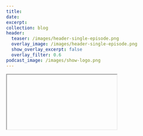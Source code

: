 ```yaml
---
title: 
date: 
excerpt: 
collection: blog
header:
  teaser: /images/header-single-episode.png
  overlay_image: /images/header-single-episode.png
  show_overlay_excerpt: false
  overlay_filter: 0.6
podcast_image: /images/show-logo.png
---
```

<iframe src="https://embed.podcasts.apple.com/us/%^{episodeLinkAfterUS}&theme=dark width=’80%’ height=‘175’ frameborder=‘0’ allowtransparency=‘true’ allow=’encrypted-media’”></iframe>

# Mentioned items



# Show links

<a target='_blank' href='https://open.spotify.com/show/3XjoipCU3QzeIaQAAQpBdW' title='Spotify'><i class="fa-brands fa-spotify"></i></a>
<a target='_blank' href='https://www.google.com/podcasts?feed=aHR0cHM6Ly9hbmNob3IuZm0vcy80MjI0YzYzYy9wb2RjYXN0L3Jzcw==' title='Google Podcasts'><i class="fa-brands fa-google-play"></i></a>
<a target='_blank' href='https://podcasts.apple.com/us/podcast/sucias-are-my-favorite/id1548173787?uo=4' title='Apple Podcasts'><i class="fa-solid fa-podcast"></i></a>
<a target='_blank' href='mailto:el.gallo.cochino@gmail.com' title='el.gallo.cochino@gmail.com'><i class='fas fa-envelope' aria-hidden='true'></i></a>
